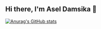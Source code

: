 ## Hi there, I'm Asel Damsika 👋

[![Anurag's GitHub stats](https://github-readme-stats.vercel.app/api?username=aseldamsika&show=reviews,discussions_started,discussions_answered,prs_merged,prs_merged_percentage&show_icons=true&theme=radical)](https://github.com/aseldamsika/github-readme-stats)
